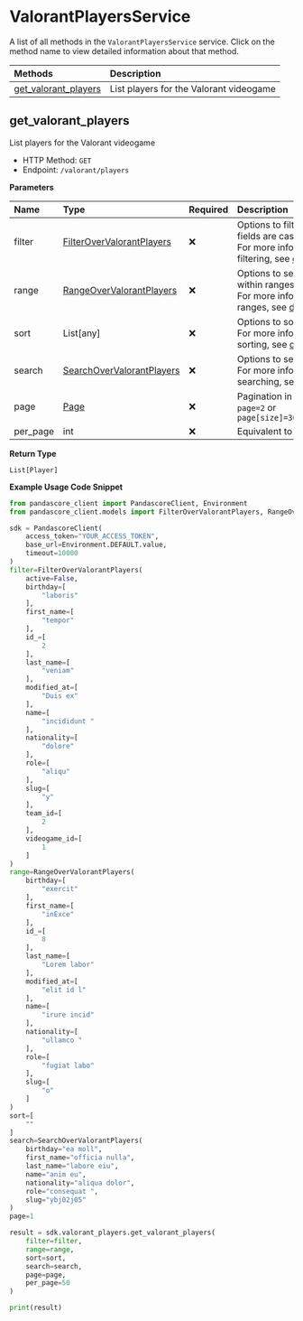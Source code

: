 # ValorantPlayersService

A list of all methods in the `ValorantPlayersService` service. Click on the method name to view detailed information about that method.

| Methods                                       | Description                             |
| :-------------------------------------------- | :-------------------------------------- |
| [get_valorant_players](#get_valorant_players) | List players for the Valorant videogame |

## get_valorant_players

List players for the Valorant videogame

- HTTP Method: `GET`
- Endpoint: `/valorant/players`

**Parameters**

| Name     | Type                                                                | Required | Description                                                                                                                                         |
| :------- | :------------------------------------------------------------------ | :------- | :-------------------------------------------------------------------------------------------------------------------------------------------------- |
| filter   | [FilterOverValorantPlayers](../models/FilterOverValorantPlayers.md) | ❌       | Options to filter results. String fields are case sensitive <br/>For more information on filtering, see [docs](/docs/filtering-and-sorting#filter). |
| range    | [RangeOverValorantPlayers](../models/RangeOverValorantPlayers.md)   | ❌       | Options to select results within ranges <br/>For more information on ranges, see [docs](/docs/filtering-and-sorting#range).                         |
| sort     | List[any]                                                           | ❌       | Options to sort results <br/>For more information on sorting, see [docs](/docs/filtering-and-sorting#sort).                                         |
| search   | [SearchOverValorantPlayers](../models/SearchOverValorantPlayers.md) | ❌       | Options to search results <br/>For more information on searching, see [docs](/docs/filtering-and-sorting#search).                                   |
| page     | [Page](../models/Page.md)                                           | ❌       | Pagination in the form of `page=2` or `page[size]=30&page[number]=2`                                                                                |
| per_page | int                                                                 | ❌       | Equivalent to `page[size]`                                                                                                                          |

**Return Type**

`List[Player]`

**Example Usage Code Snippet**

```python
from pandascore_client import PandascoreClient, Environment
from pandascore_client.models import FilterOverValorantPlayers, RangeOverValorantPlayers, SearchOverValorantPlayers

sdk = PandascoreClient(
    access_token="YOUR_ACCESS_TOKEN",
    base_url=Environment.DEFAULT.value,
    timeout=10000
)
filter=FilterOverValorantPlayers(
    active=False,
    birthday=[
        "laboris"
    ],
    first_name=[
        "tempor"
    ],
    id_=[
        2
    ],
    last_name=[
        "veniam"
    ],
    modified_at=[
        "Duis ex"
    ],
    name=[
        "incididunt "
    ],
    nationality=[
        "dolore"
    ],
    role=[
        "aliqu"
    ],
    slug=[
        "y"
    ],
    team_id=[
        2
    ],
    videogame_id=[
        1
    ]
)
range=RangeOverValorantPlayers(
    birthday=[
        "exercit"
    ],
    first_name=[
        "inExce"
    ],
    id_=[
        8
    ],
    last_name=[
        "Lorem labor"
    ],
    modified_at=[
        "elit id l"
    ],
    name=[
        "irure incid"
    ],
    nationality=[
        "ullamco "
    ],
    role=[
        "fugiat labo"
    ],
    slug=[
        "o"
    ]
)
sort=[
    ""
]
search=SearchOverValorantPlayers(
    birthday="ea moll",
    first_name="officia nulla",
    last_name="labore eiu",
    name="anim eu",
    nationality="aliqua dolor",
    role="consequat ",
    slug="ybj02j05"
)
page=1

result = sdk.valorant_players.get_valorant_players(
    filter=filter,
    range=range,
    sort=sort,
    search=search,
    page=page,
    per_page=50
)

print(result)
```

<!-- This file was generated by liblab | https://liblab.com/ -->
